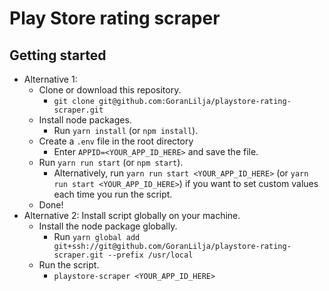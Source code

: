 # Play Store rating scraper
## Getting started
- Alternative 1:
    - Clone or download this repository.
        - `git clone git@github.com:GoranLilja/playstore-rating-scraper.git`
    - Install node packages.
        - Run `yarn install` (or `npm install`).
    - Create a `.env` file in the root directory
    	- Enter `APPID=<YOUR_APP_ID_HERE>` and save the file.
    - Run `yarn run start` (or `npm start`).
        - Alternatively, run `yarn run start <YOUR_APP_ID_HERE>` (or `yarn run start <YOUR_APP_ID_HERE>`) if you want to set custom values each time you run the script.
    - Done!
- Alternative 2: Install script globally on your machine.
    - Install the node package globally.
        - Run `yarn global add git+ssh://git@github.com/GoranLilja/playstore-rating-scraper.git --prefix /usr/local`
    - Run the script.
        - `playstore-scraper <YOUR_APP_ID_HERE>`